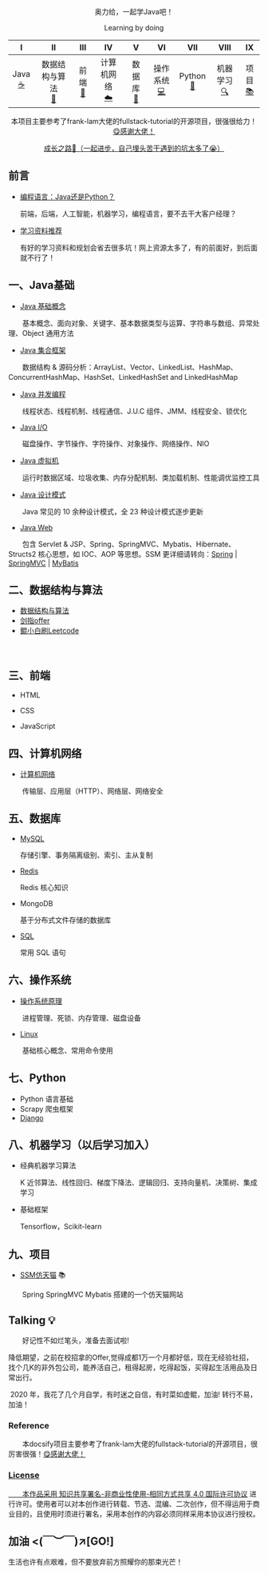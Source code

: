 
<div align="center">  
    <p>
        奥力给，一起学Java吧！
    </p>
    <p>
        Learning by doing
    </p>
</div>


|              I              |           II           |           III           |           IV           |            V            |            VI            |        VII        |         VIII         | IX |
| :--------------------------: | :-------------------: | :----------------------: | :---------------------: | :--------------: | :---------------: | :----------------------: | :----------------------: | :----------------------: |
| Java<br />[☕️](?id=一、Java基础) | 数据结构与算法<br/>[📝](?id=二、数据结构与算法) | 前端<br />[🔗](?id=三、前端) | 计算机网络<br />[☁️](?id=四、计算机网络) | 数据库<br/>[💾](?id=五、数据库) | 操作系统<br/>[💻](?id=六、操作系统) | Python<br/>[🐍](?id=七、Python) | 机器学习<br/>[🔍](?id=八、机器学习) | 项目<br/>[📚](?id=九、项目 ) |

<div align="center">  
    <p>
        本项目主要参考了frank-lam大佬的fullstack-tutorial的开源项目，很强很给力！<a href="https://github.com/frank-lam/fullstack-tutorial">😋感谢大佬！</a>
    </p>
    <div>
        <a href="https://github.com/kun2233/KunJava/issues/1" target="_blank">成长之路💪（一起进步，自己埋头苦干遇到的坑太多了😭）</a>
    </div>
</div>





## 前言

- [编程语言：Java还是Python？](编程语言.md)

  前端，后端，人工智能，机器学习，编程语言，要不去干大客户经理？

- [学习资料推荐](学习资料推荐.md)

  有好的学习资料和规划会省去很多坑！网上资源太多了，有的前面好，到后面就不行了！





## 一、Java基础

- [Java 基础概念](JavaArchitecture/01-Java基础.md)

　　基本概念、面向对象、关键字、基本数据类型与运算、字符串与数组、异常处理、Object 通用方法

- [Java 集合框架](JavaArchitecture/02-Java集合框架.md)

　　数据结构 & 源码分析：ArrayList、Vector、LinkedList、HashMap、ConcurrentHashMap、HashSet、LinkedHashSet and LinkedHashMap

- [Java 并发编程](多线程.md)

　　线程状态、线程机制、线程通信、J.U.C 组件、JMM、线程安全、锁优化

- [Java I/O](JavaArchitecture/04-Java-IO.md)

　　磁盘操作、字节操作、字符操作、对象操作、网络操作、NIO

- [Java 虚拟机](JVM.md)

　　运行时数据区域、垃圾收集、内存分配机制、类加载机制、性能调优监控工具

- [Java 设计模式](JavaArchitecture/06-0设计模式.md)

　　Java 常见的 10 余种设计模式，全 23 种设计模式逐步更新

- [Java Web](JavaArchitecture/07-JavaWeb.md)

　　包含 Servlet & JSP、Spring、SpringMVC、Mybatis、Hibernate、Structs2 核心思想，如 IOC、AOP 等思想。SSM 更详细请转向：[Spring](JavaWeb/Spring.md) | [SpringMVC](https://github.com/frank-lam/SpringMVC_MyBatis_Learning) | [MyBatis](https://github.com/frank-lam/SpringMVC_MyBatis_Learning)







## 二、数据结构与算法

- [数据结构与算法](数据结构与算法.md)
- [剑指offer](数据结构与算法.md)
- [鲲小白刷Leetcode](鲲小白刷leetcode.md)

　　





## 三、前端

- HTML

- CSS

- JavaScript 

  

  

  




## 四、计算机网络

- [计算机网络](计算机网络.md)

　　传输层、应用层（HTTP）、网络层、网络安全









## 五、数据库

- [MySQL](MySQL.md)

  存储引擎、事务隔离级别、索引、主从复制

- [Redis](Redis.md)

  Redis 核心知识

- MongoDB

  基于分布式文件存储的数据库

- [SQL](SQL.md)

  常用 SQL 语句



## 六、操作系统

- [操作系统原理](操作系统.md)

　　进程管理、死锁、内存管理、磁盘设备

- [Linux](Linux.md)

　　基础核心概念、常用命令使用





## 七、Python

- Python 语言基础
- Scrapy 爬虫框架
- [Django](Django.md)





## 八、机器学习（以后学习加入）
- 经典机器学习算法

  K 近邻算法、线性回归、梯度下降法、逻辑回归、支持向量机、决策树、集成学习

- 基础框架

  Tensorflow，Scikit-learn






## 九、项目 

- [SSM仿天猫](SSM仿天猫项目.md) 📚

　　Spring  SpringMVC  Mybatis 搭建的一个仿天猫网站





## Talking 💡

　　好记性不如烂笔头，准备去面试啦!

​       降低期望，之前在校招拿的Offer,觉得成都1万一个月都好低，现在无经验社招，找个几K的非外包公司，能养活自己，租得起房，吃得起饭，买得起生活用品及日常出行。

​      2020 年，我花了几个月自学，有时迷之自信，有时菜如虚鲲，加油! 转行不易，加油！



### Reference

　　本docsify项目主要参考了frank-lam大佬的fullstack-tutorial的开源项目，很厉害很强！<a href="https://github.com/frank-lam/fullstack-tutorial">😋感谢大佬！



### License

　　本作品采用 [知识共享署名-非商业性使用-相同方式共享 4.0 国际许可协议](https://creativecommons.org/licenses/by-nc-sa/4.0/) 进行许可。使用者可以对本创作进行转载、节选、混编、二次创作，但不得运用于商业目的，且使用时须进行署名，采用本创作的内容必须同样采用本协议进行授权。



## 加油 <(￣︶￣)↗[GO!]



生活也许有点艰难，但不要放弃前方照耀你的那束光芒！

